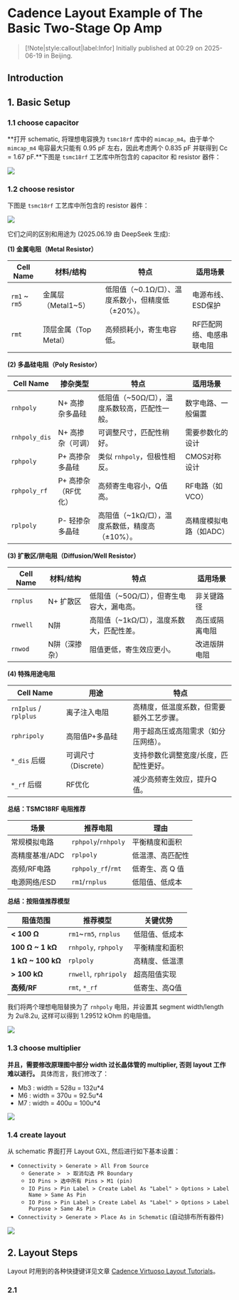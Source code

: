 # Cadence Layout Example of The Basic Two-Stage Op Amp

> [!Note|style:callout|label:Infor]
> Initially published at 00:29 on 2025-06-19 in Beijing.

## Introduction

## 1. Basic Setup

### 1.1 choose capacitor

**打开 schematic, 将理想电容换为 `tsmc18rf` 库中的 `mimcap_m4`。由于单个 `mimcap_m4` 电容最大只能有 0.95 pF 左右，因此考虑两个 0.835 pF 并联得到 Cc =  1.67 pF.**下图是 `tsmc18rf` 工艺库中所包含的 capacitor 和 resistor 器件：

<div class="center"><img src="https://imagebank-0.oss-cn-beijing.aliyuncs.com/VS-PicGo/2025-06-19-01-39-15_Cadence Layout Example of The Basic Two-Stage Op Amp.png"/></div>





### 1.2 choose resistor

下图是 `tsmc18rf` 工艺库中所包含的 resistor 器件：
<div class="center"><img src="https://imagebank-0.oss-cn-beijing.aliyuncs.com/VS-PicGo/2025-06-19-01-39-02_Cadence Layout Example of The Basic Two-Stage Op Amp.png"/></div>

它们之间的区别和用途为 (2025.06.19 由 DeepSeek 生成):

**(1) 金属电阻（Metal Resistor）**

<div class='center'>

| **Cell Name** | **材料/结构**       | **特点**                                                                 | **适用场景**               |
|--------------|---------------------|--------------------------------------------------------------------------|---------------------------|
| `rm1` ~ `rm5`| 金属层（Metal1~5）  | 低阻值（~0.1Ω/□）、温度系数小，但精度低（±20%）。                        | 电源布线、ESD保护         |
| `rmt`        | 顶层金属（Top Metal）| 高频损耗小，寄生电容低。                                                | RF匹配网络、电感串联电阻  |

</div>

**(2) 多晶硅电阻（Poly Resistor）**

<div class='center'>

| **Cell Name**       | **掺杂类型**        | **特点**                                                                 | **适用场景**               |
|----------------------|---------------------|--------------------------------------------------------------------------|---------------------------|
| `rnhpoly`            | N+ 高掺杂多晶硅     | 低阻值（~50Ω/□），温度系数较高，匹配性一般。                             | 数字电路、一般偏置        |
| `rnhpoly_dis`        | N+ 高掺杂（可调）   | 可调整尺寸，匹配性稍好。                                                | 需要参数化的设计          |
| `rphpoly`            | P+ 高掺杂多晶硅     | 类似 `rnhpoly`，但极性相反。                                             | CMOS对称设计             |
| `rphpoly_rf`         | P+ 高掺杂（RF优化） | 高频寄生电容小，Q值高。                                                  | RF电路（如VCO）          |
| `rplpoly`            | P- 轻掺杂多晶硅     | 高阻值（~1kΩ/□），温度系数低，精度高（±10%）。                           | 高精度模拟电路（如ADC）  |

</div>

**(3) 扩散区/阱电阻（Diffusion/Well Resistor）**


<div class='center'>

| **Cell Name** | **材料/结构**       | **特点**                                                                 | **适用场景**               |
|--------------|---------------------|--------------------------------------------------------------------------|---------------------------|
| `rnplus`     | N+ 扩散区           | 低阻值（~50Ω/□），但寄生电容大，漏电高。                                 | 非关键路径                |
| `rnwell`     | N阱                 | 高阻值（~1kΩ/□），温度系数大，匹配性差。                                 | 高压或隔离电阻            |
| `rnwod`      | N阱（深掺杂）       | 阻值更低，寄生效应更小。                                                | 改进版阱电阻              |

</div>

**(4) 特殊用途电阻**

<div class='center'>

| **Cell Name**       | **用途**            | **特点**                                                                 |
|----------------------|---------------------|--------------------------------------------------------------------------|
| `rnIplus` / `rplplus`| 离子注入电阻        | 高精度，低温度系数，但需要额外工艺步骤。                                |
| `rphripoly`          | 高阻值P+多晶硅      | 用于超高压或高阻需求（如分压网络）。                                    |
| `*_dis` 后缀         | 可调尺寸（Discrete）| 支持参数化调整宽度/长度，匹配性更好。                                   |
| `*_rf` 后缀          | RF优化              | 减少高频寄生效应，提升Q值。                                             |


</div>


**总结：TSMC18RF 电阻推荐**

<div class='center'>

| **场景**                | **推荐电阻**       | **理由**                              |
|-------------------------|--------------------|---------------------------------------|
| 常规模拟电路            | `rphpoly`/`rnhpoly`| 平衡精度和面积                        |
| 高精度基准/ADC          | `rplpoly`          | 低温漂、高匹配性                      |
| 高频/RF电路             | `rphpoly_rf`/`rmt` | 低寄生、高 Q 值                         |
| 电源网络/ESD            | `rm1`/`rnplus`     | 低阻值、低成本                        |

</div>


**总结：按阻值推荐模型**

<div class='center'>

| **阻值范围**   | **推荐模型**          | **关键优势**                          |
|----------------|-----------------------|---------------------------------------|
| **< 100 Ω**      | `rm1`~`rm5`, `rnplus` | 低阻值、低成本                        |
| **100 Ω ~ 1 kΩ**   | `rnhpoly`, `rphpoly`  | 平衡精度和面积                        |
| **1 kΩ ~ 100 kΩ**  | `rplpoly`             | 高精度、低温漂                        |
| **> 100 kΩ**     | `rnwell`, `rphripoly` | 超高阻值实现                          |
| **高频/RF**    | `rmt`, `*_rf`         | 低寄生、高Q值                         |

</div>

我们将两个理想电阻替换为了 `rnhpoly` 电阻，并设置其 segment width/length 为 2u/8.2u, 这样可以得到 1.29512 kOhm 的电阻值。

<div class="center"><img src="https://imagebank-0.oss-cn-beijing.aliyuncs.com/VS-PicGo/2025-06-19-01-57-29_Cadence Layout Example of The Basic Two-Stage Op Amp.png"/></div>

### 1.3 choose multiplier

**并且，需要修改原理图中部分 width 过长晶体管的 multiplier, 否则 layout 工作难以进行。** 具体而言，我们修改了：
- Mb3 : width = 528u = 132u\*4
- M6 : width = 370u = 92.5u\*4
- M7 : width = 400u = 100u\*4

<div class="center"><img src="https://imagebank-0.oss-cn-beijing.aliyuncs.com/VS-PicGo/2025-06-19-01-37-29_Cadence Layout Example of The Basic Two-Stage Op Amp.png"/></div>


### 1.4 create layout

从 schematic 界面打开 Layout GXL, 然后进行如下基本设置：
- `Connectivity > Generate > All From Source`
    - `Generate >  > 取消勾选 PR Boundary`
    - `IO Pins > 选中所有 Pins > M1 (pin)`
    - `IO Pins > Pin Label > Create Label As "Label" > Options > Label Name > Same As Pin`
    - `IO Pins > Pin Label > Create Label As "Label" > Options > Label Purpose > Same As Pin`
- `Connectivity > Generate > Place As in Schematic` (自动排布所有器件)

<div class="center"><img src="https://imagebank-0.oss-cn-beijing.aliyuncs.com/VS-PicGo/2025-06-19-01-59-37_Cadence Layout Example of The Basic Two-Stage Op Amp.png"/></div>




## 2. Layout Steps

Layout 时用到的各种快捷键详见文章 [Cadence Virtuoso Layout Tutorials](<AnalogIC/Cadence Virtuoso Layout Tutorials.md>)。

### 2.1 